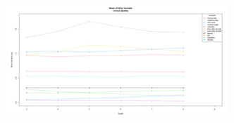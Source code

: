 



<img align="center" alt="GIF" src="https://github.com/DJJamsran/images/blob/main/snp1.png" width="700"/>
